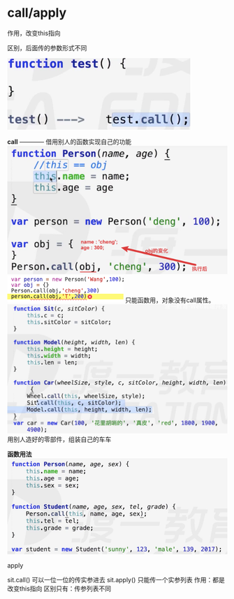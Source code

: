 # call/apply

作用，改变this指向

区别，后面传的参数形式不同

![](笔记/2020-04-16-11-09-05.png)

**call** ———— 借用别人的函数实现自己的功能
![](笔记/2020-04-16-11-12-47.png)
![](笔记/2020-04-16-11-16-13.png)
只能函数用，对象没有call属性。
![](笔记/2020-04-16-11-25-36.png)
用别人造好的零部件，组装自己的车车

**函数用法**
![](笔记/2020-04-16-11-21-46.png)

apply

sit.call()    可以一位一位的传实参进去
sit.apply()   只能传一个实参列表
作用：都是改变this指向
区别只有：传参列表不同
